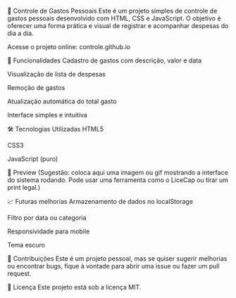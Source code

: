 💼 Controle de Gastos Pessoais
Este é um projeto simples de controle de gastos pessoais desenvolvido com HTML, CSS e JavaScript. O objetivo é oferecer uma forma prática e visual de registrar e acompanhar despesas do dia a dia.


Acesse o projeto online: controle.github.io

🚀 Funcionalidades
Cadastro de gastos com descrição, valor e data

Visualização de lista de despesas

Remoção de gastos

Atualização automática do total gasto

Interface simples e intuitiva

🛠 Tecnologias Utilizadas
HTML5

CSS3

JavaScript (puro)



📸 Preview
(Sugestão: coloca aqui uma imagem ou gif mostrando a interface do sistema rodando. Pode usar uma ferramenta como o LiceCap ou tirar um print legal.)

📈 Futuras melhorias
Armazenamento de dados no localStorage

Filtro por data ou categoria

Responsividade para mobile

Tema escuro

🤝 Contribuições
Este é um projeto pessoal, mas se quiser sugerir melhorias ou encontrar bugs, fique à vontade para abrir uma issue ou fazer um pull request.

📄 Licença
Este projeto está sob a licença MIT.
